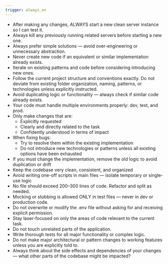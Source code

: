 ```yaml
---
trigger: always_on
---
```



- After making any changes, ALWAYS start a new clean server instance so I can test it.
- Always kill any previously running related servers before starting a new one.
- Always prefer simple solutions — avoid over-engineering or unnecessary abstraction.
- Never create new code if an equivalent or similar implementation already exists.
- Iterate on existing patterns and code before considering introducing new ones.
- Follow the current project structure and conventions exactly. Do not deviate from existing folder organization, naming, patterns, or technologies unless explicitly instructed.
- Avoid duplicating logic or functionality — always check if similar code already exists.
- Your code must handle multiple environments properly: dev, test, and prod.
- Only make changes that are:
    - Explicitly requested
    - Clearly and directly related to the task
    - Confidently understood in terms of impact
- When fixing bugs:
    - Try to resolve them within the existing implementation
    - Do not introduce new technologies or patterns unless all existing options have been exhausted
- If you must change the implementation, remove the old logic to avoid duplication or drift
- Keep the codebase very clean, consistent, and organized
- Avoid writing one-off scripts in main files — isolate temporary or single-use logic
- No file should exceed 200–300 lines of code. Refactor and split as needed.
- Mocking or stubbing is allowed ONLY in test files — never in dev or production code.
- Do not overwrite or modify the .env file without asking for and receiving explicit permission.
- Stay laser-focused on only the areas of code relevant to the current task.
- Do not touch unrelated parts of the application.
- Write thorough tests for all major functionality or complex logic.
- Do not make major architectural or pattern changes to working features unless you are explicitly told to.
- Always think about the side effects and dependencies of your changes — what other parts of the codebase might be impacted?
